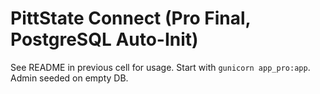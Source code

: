 # PittState Connect (Pro Final, PostgreSQL Auto-Init)
See README in previous cell for usage. Start with `gunicorn app_pro:app`. Admin seeded on empty DB.
